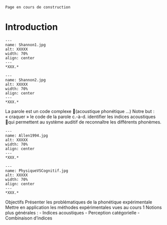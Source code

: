 
```{warning}
Page en cours de construction
```

# Introduction



```{figure} Shannon1.jpg
---
name: Shannon1.jpg
alt: XXXXX
width: 70%
align: center
---
*XXX.*
```


```{figure} Shannon2.jpg
---
name: Shannon2.jpg
alt: XXXXX
width: 70%
align: center
---
*XXX.*
```

La parole est un code complexe (acoustique  phonétique  …)
Notre but : « craquer » le code de la parole c.-à-d. identifier les indices acoustiques qui permettent au système auditif de reconnaître les différents phonèmes.


```{figure} Allen1994.jpg
---
name: Allen1994.jpg
alt: XXXXX
width: 70%
align: center
---
*XXX.*
```

```{figure} PhysiqueVSCognitif.jpg
---
name: PhysiqueVSCognitif.jpg
alt: XXXXX
width: 70%
align: center
---
*XXX.*
```

Objectifs
Présenter les problématiques de la phonétique expérimentale
Mettre en application les méthodes expérimentales vues au cours 1
Notions plus générales :
	- Indices acoustiques
	- Perception catégorielle
	- Combinaison d’indices



  
